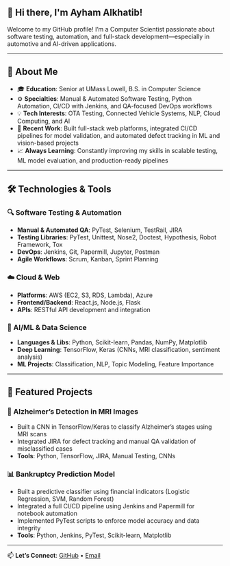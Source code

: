 ## 👋 Hi there, I'm Ayham Alkhatib!

Welcome to my GitHub profile! I’m a Computer Scientist passionate about software testing, automation, and full-stack development—especially in automotive and AI-driven applications.

---

## 🚀 About Me

- 🎓 **Education**: Senior at UMass Lowell, B.S. in Computer Science  
- ⚙️ **Specialties**: Manual & Automated Software Testing, Python Automation, CI/CD with Jenkins, and QA-focused DevOps workflows  
- 💡 **Tech Interests**: OTA Testing, Connected Vehicle Systems, NLP, Cloud Computing, and AI  
- 🧪 **Recent Work**: Built full-stack web platforms, integrated CI/CD pipelines for model validation, and automated defect tracking in ML and vision-based projects  
- 📈 **Always Learning**: Constantly improving my skills in scalable testing, ML model evaluation, and production-ready pipelines

---

## 🛠️ Technologies & Tools

### 🔍 Software Testing & Automation
- **Manual & Automated QA**: PyTest, Selenium, TestRail, JIRA  
- **Testing Libraries**: PyTest, Unittest, Nose2, Doctest, Hypothesis, Robot Framework, Tox  
- **DevOps**: Jenkins, Git, Papermill, Jupyter, Postman  
- **Agile Workflows**: Scrum, Kanban, Sprint Planning

### ☁️ Cloud & Web
- **Platforms**: AWS (EC2, S3, RDS, Lambda), Azure  
- **Frontend/Backend**: React.js, Node.js, Flask  
- **APIs**: RESTful API development and integration

### 🧠 AI/ML & Data Science
- **Languages & Libs**: Python, Scikit-learn, Pandas, NumPy, Matplotlib  
- **Deep Learning**: TensorFlow, Keras (CNNs, MRI classification, sentiment analysis)  
- **ML Projects**: Classification, NLP, Topic Modeling, Feature Importance

---

## 🌟 Featured Projects

### 🧠 Alzheimer’s Detection in MRI Images
- Built a CNN in TensorFlow/Keras to classify Alzheimer’s stages using MRI scans  
- Integrated JIRA for defect tracking and manual QA validation of misclassified cases  
- **Tools**: Python, TensorFlow, JIRA, Manual Testing, CNNs

### 📊 Bankruptcy Prediction Model
- Built a predictive classifier using financial indicators (Logistic Regression, SVM, Random Forest)  
- Integrated a full CI/CD pipeline using Jenkins and Papermill for notebook automation  
- Implemented PyTest scripts to enforce model accuracy and data integrity  
- **Tools**: Python, Jenkins, PyTest, Scikit-learn, Matplotlib

---

📫 **Let’s Connect**: [GitHub](https://github.com/AyhamAlkhatib03) • [Email](mailto:ayham_alkhatib@student.uml.edu)
